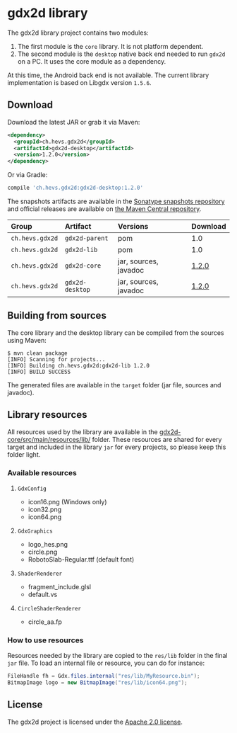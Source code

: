 # gdx2d library

The gdx2d library project contains two modules:

1. The first module is the `core` library. It is not platform dependent.
2. The second module is the `desktop` native back end needed to run `gdx2d` on a PC. It uses the core module as a dependency.

At this time, the Android back end is not available. The current library implementation is based on Libgdx version `1.5.6`.

## Download

Download the latest JAR or grab it via Maven:

```xml
<dependency>
  <groupId>ch.hevs.gdx2d</groupId>
  <artifactId>gdx2d-desktop</artifactId>
  <version>1.2.0</version>
</dependency>
```
Or via Gradle:

```gradle
compile 'ch.hevs.gdx2d:gdx2d-desktop:1.2.0'
```

The snapshots artifacts are available in the [Sonatype snapshots repository](https://oss.sonatype.org/content/repositories/snapshots/ch/hevs/gdx2d/) and official releases are available on [the Maven Central repository](http://search.maven.org/#search%7Cga%7C1%7Cch.hevs.gdx2d).

Group           | Artifact        | Versions              | Download
:---------------|:----------------|:----------------------|:--------
`ch.hevs.gdx2d` | `gdx2d-parent`  | pom                   | 1.0
`ch.hevs.gdx2d` | `gdx2d-lib`     | pom                   | 1.0
`ch.hevs.gdx2d` | `gdx2d-core`    | jar, sources, javadoc | [1.2.0][core]
`ch.hevs.gdx2d` | `gdx2d-desktop` | jar, sources, javadoc | [1.2.0][desktop]

[core]: http://search.maven.org/#artifactdetails%7Cch.hevs.gdx2d%7Cgdx2d-core%7C1.2.0%7Cjar
[desktop]: http://search.maven.org/#artifactdetails%7Cch.hevs.gdx2d%7Cgdx2d-desktop%7C1.2.0%7Cjar

## Building from sources

The core library and the desktop library can be compiled from the sources using Maven:

    $ mvn clean package
    [INFO] Scanning for projects...
    [INFO] Building ch.hevs.gdx2d:gdx2d-lib 1.2.0
    [INFO] BUILD SUCCESS

The generated files are available in the `target` folder (jar file, sources and javadoc).

## Library resources

All resources used by the library are available in the [gdx2d-core/src/main/resources/lib/](gdx2d-core/src/main/resources/lib/) folder.
These resources are shared for every target and included in the library `jar` for every projects, so please keep this folder light.

### Available resources

1. `GdxConfig`
    * icon16.png (Windows only)
    * icon32.png
    * icon64.png

2. `GdxGraphics`
    * logo_hes.png
    * circle.png
    * RobotoSlab-Regular.ttf (default font)

3. `ShaderRenderer`
    * fragment_include.glsl
    * default.vs

4. `CircleShaderRenderer`
    * circle_aa.fp

### How to use resources

Resources needed by the library are copied to the `res/lib` folder in the final `jar` file.
To load an internal file or resource, you can do for instance:

```java
FileHandle fh = Gdx.files.internal("res/lib/MyResource.bin");
BitmapImage logo = new BitmapImage("res/lib/icon64.png");
```

## License

The gdx2d project is licensed under the [Apache 2.0 license](https://github.com/hevs-isi/gdx2d/blob/master/LICENSE).